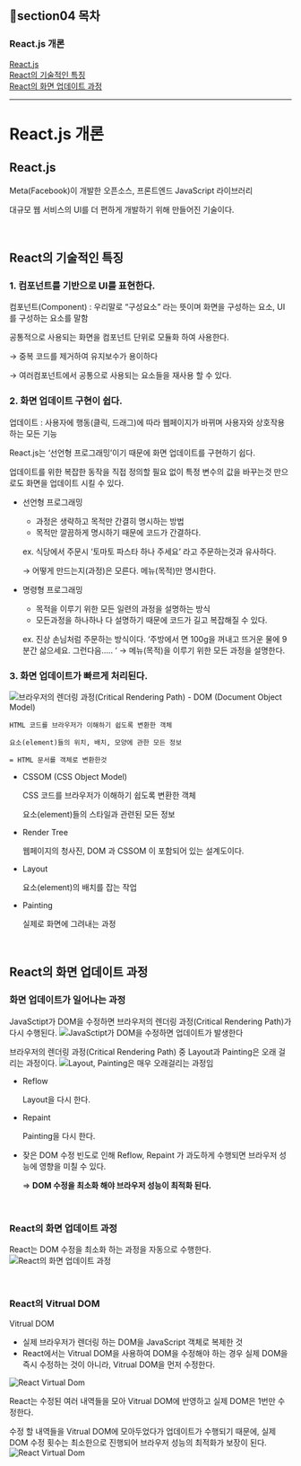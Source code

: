 ## 📌section04 목차

### React.js 개론
[React.js](#reactjs)<br />
[React의 기술적인 특징](#react의-기술적인-특징)<br />
[React의 화면 업데이트 과정](#react의-화면-업데이트-과정)<br />

<hr />

# React.js 개론

## React.js

Meta(Facebook)이 개발한 오픈소스, 프론트엔드 JavaScript 라이브러리

대규모 웹 서비스의 UI를 더 편하게 개발하기 위해 만들어진 기술이다.

<br>

## React의 기술적인 특징

### 1. 컴포넌트를 기반으로 UI를 표현한다.

컴포넌트(Component) : 우리말로 “구성요소” 라는 뜻이며 화면을 구성하는 요소, UI를 구성하는 요소를 말함

공통적으로 사용되는 화면을 컴포넌트 단위로 모듈화 하여 사용한다.

→ 중복 코드를 제거하여 유지보수가 용이하다

→ 여러컴포넌트에서 공통으로 사용되는 요소들을 재사용 할 수 있다.

### 2. 화면 업데이트 구현이 쉽다.

업데이트 : 사용자에 행동(클릭, 드래그)에 따라 웹페이지가 바뀌며 사용자와 상호작용 하는 모든 기능

React.js는 ‘선언형 프로그래밍’이기 때문에 화면 업데이트를 구현하기 쉽다.

업데이트를 위한 복잡한 동작을 직접 정의할 필요 없이 특정 변수의 값을 바꾸는것 만으로도 화면을 업데이트 시킬 수 있다.

- 선언형 프로그래밍
    - 과정은 생략하고 목적만 간결히 명시하는 방법
    - 목적만 깔끔하게 명시하기 때문에 코드가 간결하다.
    
    ex. 식당에서 주문시 ‘토마토 파스타 하나 주세요’ 라고 주문하는것과 유사하다. 
    
    → 어떻게 만드는지(과정)은 모른다. 메뉴(목적)만 명시한다.
    
- 명령형 프로그래밍
    - 목적을 이루기 위한 모든 일련의 과정을 설명하는 방식
    - 모든과정을 하나하나 다 설명하기 때문에 코드가 길고 복잡해질 수 있다.
    
    ex. 진상 손님처럼 주문하는 방식이다. ‘주방에서 면 100g을 꺼내고 뜨거운 물에 9분간 삶으세요. 그런다음….. ‘ → 메뉴(목적)을 이루기 위한 모든 과정을 설명한다.
    

### 3. 화면 업데이트가 빠르게 처리된다.
<img src="./img/01.png" title="브라우저의 렌더링 과정(Critical Rendering Path)">
- DOM (Document Object Model)
    
    HTML 코드를 브라우저가 이해하기 쉽도록 변환한 객체
    
    요소(element)들의 위치, 배치, 모양에 관한 모든 정보
    
    = HTML 문서를 객체로 변환한것
    
- CSSOM (CSS Object Model)
    
    CSS 코드를 브라우저가 이해하기 쉽도록 변환한 객체
    
    요소(element)들의 스타일과 관련된 모든 정보
    
- Render Tree
    
    웹페이지의 청사진, DOM 과 CSSOM 이 포함되어 있는 설계도이다.
    
- Layout
    
    요소(element)의 배치를 잡는 작업
    
- Painting
    
    실제로 화면에 그려내는 과정

<br>

## React의 화면 업데이트 과정

### 화면 업데이트가 일어나는 과정

JavaSctipt가 DOM을 수정하면 브라우저의 렌더링 과정(Critical Rendering Path)가 다시 수행된다.
<img src="./img/02.png" title="JavaSctipt가 DOM을 수정하면 업데이트가 발생한다">

브라우저의 렌더링 과정(Critical Rendering Path) 중 Layout과 Painting은 오래 걸리는 과정이다.
<img src="./img/03.png" title="Layout, Painting은 매우 오래걸리는 과정임">

- Reflow
    
    Layout을 다시 한다.
    
- Repaint
    
    Painting을 다시 한다.
    
- 잦은 DOM 수정 빈도로 인해 Reflow, Repaint 가 과도하게 수행되면 브라우저 성능에 영향을 미칠 수 있다.
    
    ⇒ **DOM 수정을 최소화 해야 브라우저 성능이 최적화 된다.**

<br>

### React의 화면 업데이트 과정

React는 DOM 수정을 최소화 하는 과정을 자동으로 수행한다.
<img src="./img/04.png" title="React의 화면 업데이트 과정">
   
<br>

### React의 Vitrual DOM

Vitrual DOM
- 실제 브라우저가 렌더링 하는 DOM을 JavaScript 객체로 복제한 것
- React에서는 Vitrual DOM을 사용하여 DOM을 수정해야 하는 경우 실제 DOM을 즉시 수정하는 것이 아니라, Vitrual DOM을 먼저 수정한다.
<img src="./img/05.png" title="React Virtual Dom">

<br>

React는 수정된 여러 내역들을 모아 Vitrual DOM에 반영하고 실제 DOM은 1번만 수정한다.

수정 할 내역들을 Vitrual DOM에 모아두었다가 업데이트가 수행되기 때문에,
실제 DOM 수정 횟수는 최소한으로 진행되어 브라우저 성능의 최적화가 보장이 된다.
<img src="./img/06.png" title="React Virtual Dom">